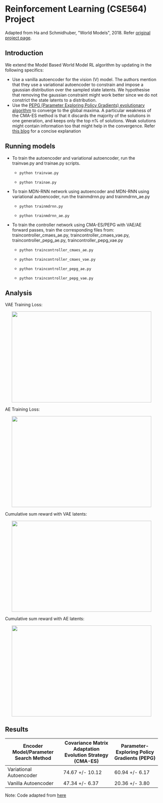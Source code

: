 # Reinforcement Learning (CSE564) Project

Adapted from Ha and Schmidhuber, "World Models", 2018. Refer [original project page](https://ctallec.github.io/world-models/).

## Introduction

We extend the Model Based World Model RL algorithm by updating in the following specifics:
- Use a vanilla autoencoder for the vision (V) model. The authors mention that they use a variational autoencoder to constrain and impose a gaussian distribution over the sampled state latents. We hypothesise that removing the gaussian constraint might work better since we do not constrict the state latents to a distribution.
- Use the [PEPG (Parameter Exploring Policy Gradients) evolutionary algorithm](http://citeseerx.ist.psu.edu/viewdoc/download;jsessionid=A64D1AE8313A364B814998E9E245B40A?doi=10.1.1.180.7104&rep=rep1&type=pdf) to converge to the global maxima. A particular weakness of the CMA-ES method is that it discards the majority of the solutions in one generation, and keeps only the top n% of solutions. Weak solutions might contain information too that might help in the convergence. Refer [this blog](http://blog.otoro.net/2017/10/29/visual-evolution-strategies/) for a concise explanation

## Running models

- To train the autoencoder and variational autoencoder, run the trainvae.py and trainae.py scripts.

  - ```python trainvae.py```

  - ```python trainae.py```

- To train MDN-RNN network using autoencoder and MDN-RNN using variational autoencoder, run the trainmdrnn.py and trainmdrnn_ae.py

  - ```python trainmdrnn.py```

  - ```python trainmdrnn_ae.py```

- To train the controller network using CMA-ES/PEPG with VAE/AE forward passes, train the corresponding files from: 
traincontroller_cmaes_ae.py, traincontroller_cmaes_vae.py, traincontroller_pepg_ae.py, traincontroller_pepg_vae.py

  - ```python traincontroller_cmaes_ae.py```

  - ```python traincontroller_cmaes_vae.py```

  - ```python traincontroller_pepg_ae.py```

  - ```python traincontroller_pepg_vae.py```

## Analysis

VAE Training Loss:

<p align="center">
  <img width="460" height="300" src="images/vae_loss.jpg">
</p>

AE Training Loss:
<p align="center">
  <img width="460" height="300" src="images/ae_loss.jpg">
</p>

Cumulative sum reward with VAE latents:
<p align="center">
  <img width="460" height="300" src="images/vae_cum_sum.jpg">
</p>

Cumulative sum reward with AE latents:
<p align="center">
  <img width="460" height="300" src="images/ae_cum_sum.jpg">
</p>

## Results
Encoder Model/Parameter Search Method | Covariance Matrix Adaptation Evolution Strategy (CMA-ES) | Parameter-Exploring Policy Gradients (PEPG)
------------ | ------------- | -------------
Variational Autoencoder | 74.67 +/- 10.12 | 60.94 +/- 6.17 
 Vanilla Autoencoder | 47.34 +/- 6.37 | 20.36 +/- 3.80


Note: Code adapted from [here](https://github.com/ctallec/world-models)
